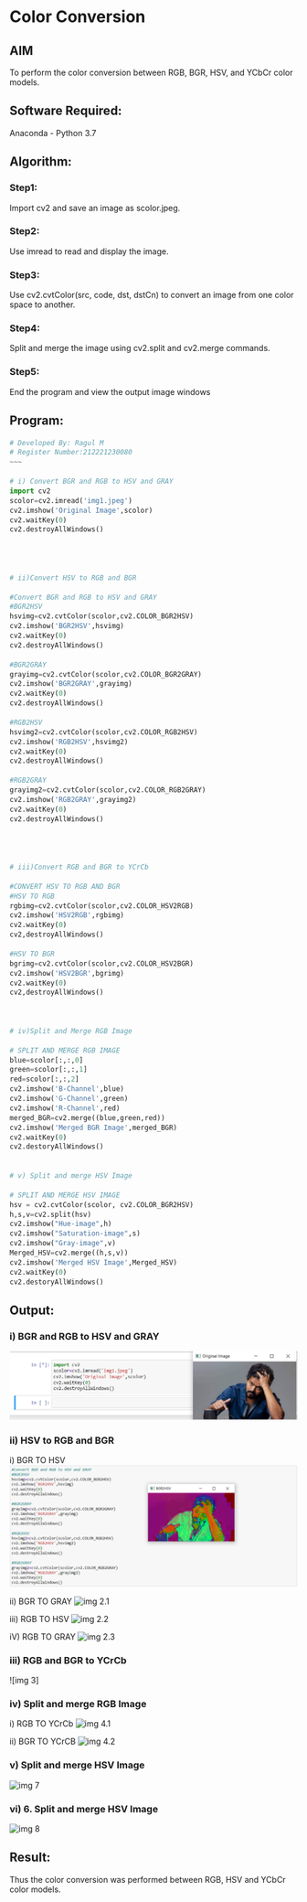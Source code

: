 # Color Conversion
## AIM
To perform the color conversion between RGB, BGR, HSV, and YCbCr color models.

## Software Required:
Anaconda - Python 3.7
## Algorithm:
### Step1:
Import cv2 and save an image as scolor.jpeg.

### Step2:
Use imread to read and display the image.

### Step3:
Use cv2.cvtColor(src, code, dst, dstCn) to convert an image from one color space to another.

### Step4:
Split and merge the image using cv2.split and cv2.merge commands.

### Step5:
End the program and view the output image windows

## Program:
```python
# Developed By: Ragul M
# Register Number:212221230080
~~~

# i) Convert BGR and RGB to HSV and GRAY
import cv2
scolor=cv2.imread('img1.jpeg')
cv2.imshow('Original Image',scolor)
cv2.waitKey(0)
cv2.destroyAllWindows()




# ii)Convert HSV to RGB and BGR

#Convert BGR and RGB to HSV and GRAY
#BGR2HSV
hsvimg=cv2.cvtColor(scolor,cv2.COLOR_BGR2HSV)
cv2.imshow('BGR2HSV',hsvimg)
cv2.waitKey(0)
cv2.destroyAllWindows()

#BGR2GRAY
grayimg=cv2.cvtColor(scolor,cv2.COLOR_BGR2GRAY)
cv2.imshow('BGR2GRAY',grayimg)
cv2.waitKey(0)
cv2.destroyAllWindows()

#RGB2HSV
hsvimg2=cv2.cvtColor(scolor,cv2.COLOR_RGB2HSV)
cv2.imshow('RGB2HSV',hsvimg2)
cv2.waitKey(0)
cv2.destroyAllWindows()

#RGB2GRAY
grayimg2=cv2.cvtColor(scolor,cv2.COLOR_RGB2GRAY)
cv2.imshow('RGB2GRAY',grayimg2)
cv2.waitKey(0)
cv2.destroyAllWindows()




# iii)Convert RGB and BGR to YCrCb

#CONVERT HSV TO RGB AND BGR
#HSV TO RGB
rgbimg=cv2.cvtColor(scolor,cv2.COLOR_HSV2RGB)
cv2.imshow('HSV2RGB',rgbimg)
cv2.waitKey(0)
cv2,destroyAllWindows()

#HSV TO BGR
bgrimg=cv2.cvtColor(scolor,cv2.COLOR_HSV2BGR)
cv2.imshow('HSV2BGR',bgrimg)
cv2.waitKey(0)
cv2,destroyAllWindows()



# iv)Split and Merge RGB Image

# SPLIT AND MERGE RGB IMAGE
blue=scolor[:,:,0]
green=scolor[:,:,1]
red=scolor[:,:,2]
cv2.imshow('B-Channel',blue)
cv2.imshow('G-Channel',green)
cv2.imshow('R-Channel',red)
merged_BGR=cv2.merge((blue,green,red))
cv2.imshow('Merged BGR Image',merged_BGR)
cv2.waitKey(0)
cv2.destoryAllWindows()


# v) Split and merge HSV Image

# SPLIT AND MERGE HSV IMAGE
hsv = cv2.cvtColor(scolor, cv2.COLOR_BGR2HSV)
h,s,v=cv2.split(hsv)
cv2.imshow("Hue-image",h)
cv2.imshow("Saturation-image",s)
cv2.imshow("Gray-image",v)
Merged_HSV=cv2.merge((h,s,v))
cv2.imshow('Merged HSV Image',Merged_HSV)
cv2.waitKey(0)
cv2.destoryAllWindows()


```
## Output:
### i) BGR and RGB to HSV and GRAY
![img 1](https://github.com/ragulmani936/Color-Conversion/blob/main/img%201%20(1).png)

### ii) HSV to RGB and BGR
i) BGR TO HSV
![img 2](https://github.com/ragulmani936/Color-Conversion/blob/main/img%202%20(1).png)


ii) BGR TO GRAY
![img 2.1]()


iii) RGB TO HSV
![img 2.2]()


iV) RGB TO GRAY
![img 2.3]()

### iii) RGB and BGR to YCrCb

![img 3]

### iv) Split and merge RGB Image
i) RGB TO YCrCb
![img 4.1]()


ii) BGR TO YCrCB
![img 4.2]()

### v) Split and merge HSV Image
![img 7]()

### vi) 6. Split and merge HSV Image
![img 8]()


## Result:
Thus the color conversion was performed between RGB, HSV and YCbCr color models.

